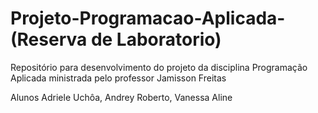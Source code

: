 # Projeto-Programacao-Aplicada-(Reserva de Laboratorio)
Repositório para desenvolvimento do projeto da disciplina Programação Aplicada ministrada pelo professor Jamisson Freitas

Alunos
Adriele Uchôa,
Andrey Roberto,
Vanessa Aline
